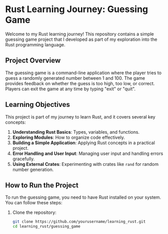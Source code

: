 # Rust Learning Journey: Guessing Game

Welcome to my Rust learning journey! This repository contains a simple guessing game project that I developed as part of my exploration into the Rust programming language.

## Project Overview

The guessing game is a command-line application where the player tries to guess a randomly generated number between 1 and 100. The game provides feedback on whether the guess is too high, too low, or correct. Players can exit the game at any time by typing "exit" or "quit".

## Learning Objectives

This project is part of my journey to learn Rust, and it covers several key concepts:

1. **Understanding Rust Basics**: Types, variables, and functions.
2. **Exploring Modules**: How to organize code effectively.
3. **Building a Simple Application**: Applying Rust concepts in a practical project.
4. **Error Handling and User Input**: Managing user input and handling errors gracefully.
5. **Using External Crates**: Experimenting with crates like `rand` for random number generation.

## How to Run the Project

To run the guessing game, you need to have Rust installed on your system. You can follow these steps:

1. Clone the repository:
   ```bash
   git clone https://github.com/yourusername/learning_rust.git
   cd learning_rust/guessing_game
